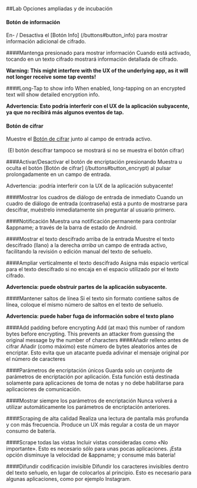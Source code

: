 ##Lab
Opciones ampliadas y de incubación

#### Botón de información
En- / Desactiva el [Botón Info] (/buttons#button_info) para mostrar información adicional de cifrado.

####Mantenga presionado para mostrar información
Cuando está activado, tocando en un texto cifrado mostrará información detallada de cifrado.

**Warning: This might interfere with the UX of the underlying app, as it will not longer receive some tap events!**

####Long-Tap to show info</string>
When enabled, long-tapping on an encrypted text will show detailed encryption info.

**Advertencia: Esto podría interferir con el UX de la aplicación subyacente, ya que no recibirá más algunos eventos de tap.**

#### Botón de cifrar 
Muestre el [Botón de cifrar](/buttons#button_encrypt) junto al campo de entrada activo.

 (El botón descifrar tampoco se mostrará si no se muestra el botón cifrar)

####Activar/Desactivar el botón de encriptación presionando
Muestra u oculta el botón [Botón de cifrar] (/buttons#button_encrypt) al pulsar prolongadamente en un campo de entrada.

Advertencia: ¡podría interferir con la UX de la aplicación subyacente!



####Mostrar los cuadros de diálogo de entrada de inmediato
Cuando un cuadro de diálogo de entrada (contraseña) está a punto de mostrarse para descifrar, muéstrelo inmediatamente sin preguntar al usuario primero.

####Notificación
Muestra una notificación permanente para controlar &appname; a través de la barra de estado de Android.

####Mostrar el texto descifrado arriba de la entrada
Muestre el texto descifrado (llano) a la derecha *arriba* un campo de entrada activo, facilitando la revisión o edición manual del texto de señuelo.

####Ampliar verticalmente el texto descifrado
Asigna más espacio vertical para el texto descifrado si no encaja en el espacio utilizado por el texto cifrado.

**Advertencia: puede obstruir partes de la aplicación subyacente.**

####Mantener saltos de línea
Si el texto sin formato contiene saltos de línea, coloque el mismo número de saltos en el texto de señuelo.

**Advertencia: puede haber fuga de información sobre el texto plano**

####Add padding before encrypting
Add (at max) this number of random bytes before encrypting. This prevents an attacker from guessing the original message by the number of characters 
####Añadir relleno antes de cifrar
Añadir (como máximo) este número de bytes aleatorios antes de encriptar. Esto evita que un atacante pueda adivinar el mensaje original por el número de caracteres
    
####Parámetros de encriptación únicos
Guarda solo un conjunto de parámetros de encriptación por aplicación. Esta función está destinada solamente para aplicaciones de toma de notas y no debe habilitarse para aplicaciones de comunicación.

####Mostrar siempre los parámetros de encriptación
Nunca volverá a utilizar automáticamente los parámetros de encriptación anteriores.

####Scraping de alta calidad
Realiza una lectura de pantalla más profunda y con más frecuencia. Produce un UX más regular a costa de un mayor consumo de batería.

####Scrape todas las vistas
Incluir vistas consideradas como «No importante». Esto es necesario sólo para unas pocas aplicaciones. ¡Esta opción disminuye la velocidad de &appname; y consume más batería!

<a name="spreadinvisibleencoding"></a>
####Difundir codificación invisible
Difundir los caracteres invisibles dentro del texto señuelo, en lugar de colocarlos al principio. Esto es necesario para algunas aplicaciones, como por ejemplo Instagram.
